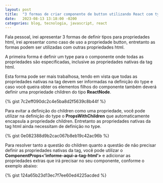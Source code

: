 ```yaml
---
layout: post
title:  "3 formas de criar componente de button utilizando React com typescript"
date:   2023-08-13 13:18:00 -0200
categories: blog, tecnologia, javascript, react
---
```


Fala pessoal, irei apresentar 3 formas de definir tipos para propriedades html, irei apresentar como caso de uso a propriedade button, entretanto as formas podem ser utilizadas com outras propriedades html. 

A primeira forma é definir um type para o componente onde todas as propriedades são especificadas, inclusive as propriedades nativas da tag html.

Esta forma pode ser mais trabalhosa, tendo em vista que todas as propriedades nativas na tag devem ser informadas na definição do type e caso você queira obter os elementos filhos do componente também deverá definir uma propriedade children do tipo **ReactNode**.

{% gist 7c2eff090dc2c4e5ba8d2f5639c8b44f %}

Para evitar a definição do children como uma propriedade, você pode utilizar na definição do type o **PropsWithChildren** que automaticamente encapsula a propriedade children.  Entretanto as propriedades nativas da tag html ainda necessitam de definição no type. 


{% gist 0e082388d9b2cac067b8eb19c42ac96b %}

Para resolver tanto a questão do children quanto a questão de não precisar definir as propriedades nativas da tag, você pode utilizar o **ComponentProps<’informe-aqui-a-tag-html’>** e adicionar as propriedades extras que irá precisar no seu componente, conforme o exemplo abaixo:

{% gist 124a65b23d13ec7f7ee60ed4225acded %}

